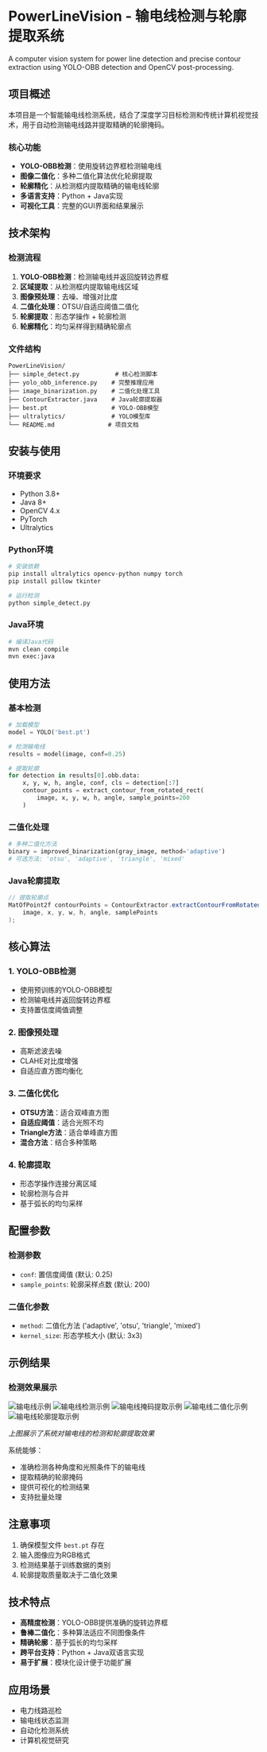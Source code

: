 # PowerLineVision - 输电线检测与轮廓提取系统

A computer vision system for power line detection and precise contour extraction using YOLO-OBB detection and OpenCV post-processing.

## 项目概述

本项目是一个智能输电线检测系统，结合了深度学习目标检测和传统计算机视觉技术，用于自动检测输电线路并提取精确的轮廓掩码。

### 核心功能

- **YOLO-OBB检测**：使用旋转边界框检测输电线
- **图像二值化**：多种二值化算法优化轮廓提取
- **轮廓精化**：从检测框内提取精确的输电线轮廓
- **多语言支持**：Python + Java实现
- **可视化工具**：完整的GUI界面和结果展示

## 技术架构

### 检测流程
1. **YOLO-OBB检测**：检测输电线并返回旋转边界框
2. **区域提取**：从检测框内提取输电线区域
3. **图像预处理**：去噪、增强对比度
4. **二值化处理**：OTSU/自适应阈值二值化
5. **轮廓提取**：形态学操作 + 轮廓检测
6. **轮廓精化**：均匀采样得到精确轮廓点

### 文件结构

```
PowerLineVision/
├── simple_detect.py          # 核心检测脚本
├── yolo_obb_inference.py    # 完整推理应用
├── image_binarization.py    # 二值化处理工具
├── ContourExtractor.java    # Java轮廓提取器
├── best.pt                  # YOLO-OBB模型
├── ultralytics/             # YOLO模型库
└── README.md               # 项目文档
```

## 安装与使用

### 环境要求

- Python 3.8+
- Java 8+
- OpenCV 4.x
- PyTorch
- Ultralytics

### Python环境

```bash
# 安装依赖
pip install ultralytics opencv-python numpy torch
pip install pillow tkinter

# 运行检测
python simple_detect.py
```

### Java环境

```bash
# 编译Java代码
mvn clean compile
mvn exec:java
```

## 使用方法

### 基本检测

```python
# 加载模型
model = YOLO('best.pt')

# 检测输电线
results = model(image, conf=0.25)

# 提取轮廓
for detection in results[0].obb.data:
    x, y, w, h, angle, conf, cls = detection[:7]
    contour_points = extract_contour_from_rotated_rect(
        image, x, y, w, h, angle, sample_points=200
    )
```

### 二值化处理

```python
# 多种二值化方法
binary = improved_binarization(gray_image, method='adaptive')
# 可选方法: 'otsu', 'adaptive', 'triangle', 'mixed'
```

### Java轮廓提取

```java
// 提取轮廓点
MatOfPoint2f contourPoints = ContourExtractor.extractContourFromRotatedRect(
    image, x, y, w, h, angle, samplePoints
);
```

## 核心算法

### 1. YOLO-OBB检测
- 使用预训练的YOLO-OBB模型
- 检测输电线并返回旋转边界框
- 支持置信度阈值调整

### 2. 图像预处理
- 高斯滤波去噪
- CLAHE对比度增强
- 自适应直方图均衡化

### 3. 二值化优化
- **OTSU方法**：适合双峰直方图
- **自适应阈值**：适合光照不均
- **Triangle方法**：适合单峰直方图
- **混合方法**：结合多种策略

### 4. 轮廓提取
- 形态学操作连接分离区域
- 轮廓检测与合并
- 基于弧长的均匀采样

## 配置参数

### 检测参数
- `conf`: 置信度阈值 (默认: 0.25)
- `sample_points`: 轮廓采样点数 (默认: 200)

### 二值化参数
- `method`: 二值化方法 ('adaptive', 'otsu', 'triangle', 'mixed')
- `kernel_size`: 形态学核大小 (默认: 3x3)

## 示例结果

### 检测效果展示

![输电线示例](line2.jpg)
![输电线检测示例](line2-detect.jpg)
![输电线掩码提取示例](line2-mask.jpg)
![输电线二值化示例](line2-binarization.jpg)
![输电线轮廓提取示例](line2-outline.jpg)

*上图展示了系统对输电线的检测和轮廓提取效果*

系统能够：
- 准确检测各种角度和光照条件下的输电线
- 提取精确的轮廓掩码
- 提供可视化的检测结果
- 支持批量处理

## 注意事项

1. 确保模型文件 `best.pt` 存在
2. 输入图像应为RGB格式
3. 检测结果基于训练数据的类别
4. 轮廓提取质量取决于二值化效果

## 技术特点

- **高精度检测**：YOLO-OBB提供准确的旋转边界框
- **鲁棒二值化**：多种算法适应不同图像条件
- **精确轮廓**：基于弧长的均匀采样
- **跨平台支持**：Python + Java双语言实现
- **易于扩展**：模块化设计便于功能扩展

## 应用场景

- 电力线路巡检
- 输电线状态监测
- 自动化检测系统
- 计算机视觉研究
